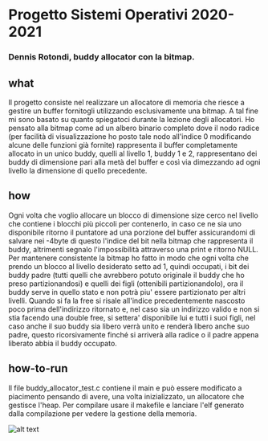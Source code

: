 # Progetto Sistemi Operativi 2020-2021

### Dennis Rotondi, buddy allocator con la bitmap.

## what 

Il progetto consiste nel realizzare un allocatore di memoria che riesce a gestire un buffer fornitogli utilizzando esclusivamente una bitmap. 
A tal fine mi sono basato su quanto spiegatoci durante la lezione degli allocatori. Ho pensato alla bitmap come ad un albero binario completo dove il nodo radice (per facilità di visualizzazione ho posto tale nodo all'indice 0 modificando alcune delle funzioni già fornite) rappresenta il buffer completamente allocato in un unico buddy, quelli al livello 1, buddy 1 e 2, rappresentano dei buddy di dimensione pari alla metà del buffer e così via dimezzando ad ogni livello la dimensione di quello precedente.  

## how 

Ogni volta che voglio allocare un blocco di dimensione size cerco nel livello che contiene i blocchi più piccoli per contenerlo, in caso ce ne sia uno disponibile ritorno il puntatore ad una porzione del buffer assicurandomi di salvare nei -4byte di questo l'indice del bit nella bitmap che rappresenta il buddy, altrimenti segnalo l'impossibilità attraverso una print e ritorno NULL.  
Per mantenere consistente la bitmap ho fatto in modo che ogni volta che prendo un blocco al livello desiderato setto ad 1, quindi occupati, i bit dei buddy padre (tutti quelli che avrebbero potuto originale il buddy che ho preso partizionandosi) e quelli dei figli (ottenibili partizionandolo), ora il buddy serve in quello stato e non potrà piu' essere partizionato per altri livelli. 
Quando si fa la free si risale all'indice precedentemente nascosto poco prima dell'indirizzo ritornato e, nel caso sia un indirizzo valido e non si stia facendo una double free, si settera' disponibile lui e tutti i suoi figli, nel caso anche il suo buddy sia libero verrà unito e renderà libero anche suo padre, questo ricorsivamente finché si arriverà alla radice o il padre appena liberato abbia il buddy occupato. 

## how-to-run

Il file buddy_allocator_test.c contiene il main e può essere modificato a piacimento pensando di avere, una volta inizializzato, un allocatore che gestisce l'heap. Per compilare usare il makefile e lanciare l'elf generato dalla compilazione per vedere la gestione della memoria.

![alt text](https://i.imgur.com/oWeQUiD.png)

